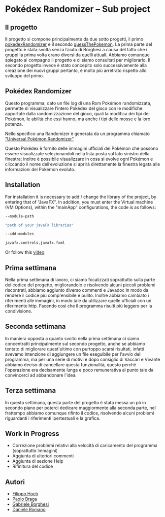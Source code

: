 # Pokédex Randomizer – Sub project 

## Il progetto 

Il progetto si compone principalmente da due sotto progetti, il primo [pokedexRandomizer](https://github.com/FilippoHoch/pokedexRandomizer)  e il secondo [guessThePokemon](https://github.com/FilippoHoch/guessThePokemon). La prima parte del progetto è stata svolta senza l’aiuto di Borghesi a causa del fatto che i gruppi la prima volta erano diversi da quelli attuali. Abbiamo comunque spiegato al compagno il progetto e ci siamo consultati per migliorarlo. Il secondo progetto invece è stato concepito solo successivamente alla creazione dei nuovi gruppi pertanto, è molto più arretrato rispetto allo sviluppo del primo. 

## Pokédex Randomizer 

Questo programma, dato un file log di una Rom Pokémon randomizzata, permette di visualizzare l’intero Pokédex del gioco con le modifiche apportate dalla randomizzazione del gioco, quali la modifica dei tipi dei Pokémon, le abilità che essi hanno, ma anche i tipi delle mosse e la loro potenza. 

Nello specifico una Randomizer è generata da un programma chiamato ["Universal Pokémon Randomizer”](https://github.com/Dabomstew/universal-pokemon-randomizer)


Questo Pokédex è fornito delle immagini ufficiali dei Pokémon che possono essere visualizzate selezionandoli nella lista posta sul lato sinistro della finestra; inoltre è possibile visualizzare in cosa si evolve ogni Pokémon e cliccando il nome dell’evoluzione si aprirà direttamente la finestra legata alle informazioni del Pokémon evoluto. 

## Installation 

For installation it is necessary to add / change the library of the project, by entering that of "JavaFX".  In addition, you must enter the Virtual machine (VM Options), within the "mainApp" configurations, the code is as follows: 
```bash
--module-path 

"path of your javaFX libraries" 

--add-modules 

javafx.controls,javafx.fxml 
```
Or follow this [video](https://youtu.be/FylHot91Lz8)

## Prima settimana 

Nella prima settimana di lavoro, ci siamo focalizzati soprattutto sulla parte del codice del progetto, migliorandolo e risolvendo alcuni piccoli problemi riscontrati, abbiamo aggiunto diverso commenti e Javadoc in modo da rendere il codice più comprensibile e pulito. Inoltre abbiamo cambiato i riferimenti alle immagini, in modo tale da utilizzare quelle ufficiali con un riferimento http. Facendo così che il programma risulti più leggero per la condivisione.  

## Seconda settimana

In maniera opposta a quanto svolto nella prima settimana ci siamo concentratti principalmente sul secondo progetto, anche se abbiamo tentato di migliorare quest'ultimo con purtoppo scarsi risultati, infatti avevamo intenzione di aggiungere un file eseguibile per l'avvio del programma, ma per una serie di motivi e dopo consiglio di Vaccari e Vivante abbiamo deciso di cancellare questa funzionalità, questo perchè l'operazione era decisamente lunga e poco remunerativa al punto tale da convincerci ad abbandonare l'idea.

## Terza settimana

In questa settimana, questa parte del progetto è stata messa un pò in secondo piano per poterci dedicare maggiormente alla seconda parte, nel frattempo abbiamo comunque rifinto il codice, risolvendo alcuni problemi riguardanti i riferimenti ipertestuali e la grafica.


## Work in Progress 

- Correzione problemi relativi alla velocità di caricamento del programma (soprattutto Immagini) 
- Aggiunta di ulteriori commenti 
- Aggiunta di sezione Help
- Rifinitura del codice

## Autori 

- [Filippo Hoch](https://github.com/FilippoHoch)
- [Paolo Braga](https://github.com/PaoloBraga)
- [Gabriele Borghesi](https://github.com/Gabry-EXE)
- [Daniele Romano](https://github.com/ROMA030)
